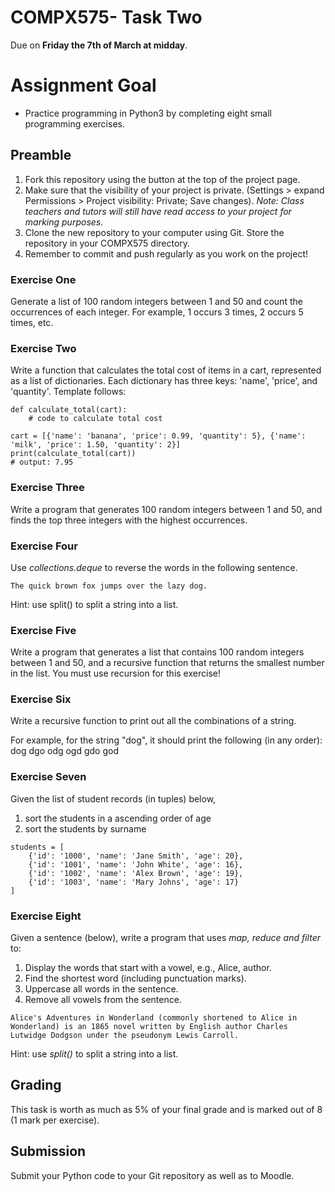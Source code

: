 # COMPX575- Task Two
Due on **Friday the 7th of March at midday**.

# Assignment Goal
* Practice programming in Python3 by completing eight small programming exercises.

## Preamble
1. Fork this repository using the button at the top of the project page.
2. Make sure that the visibility of your project is private. (Settings > expand Permissions > Project visibility: Private; Save changes).  *Note: Class teachers and tutors will still have read access to your project for marking purposes.*
3. Clone the new repository to your computer using Git.  Store the repository in your COMPX575 directory.
4. Remember to commit and push regularly as you work on the project! 

### Exercise One
Generate a list of 100 random integers between 1 and 50 and count the occurrences of each integer. For example, 1 occurs 3 times, 2 occurs 5 times, etc.
### Exercise Two
Write a function that calculates the total cost of items in a cart, represented as a list of dictionaries. Each dictionary has three keys: 'name', 'price', and 'quantity'. Template follows:
```
def calculate_total(cart):
    # code to calculate total cost
    
cart = [{'name': 'banana', 'price': 0.99, 'quantity': 5}, {'name': 'milk', 'price': 1.50, 'quantity': 2}]
print(calculate_total(cart))
# output: 7.95
```
### Exercise Three
Write a program that generates 100 random integers between 1 and 50, and finds the top three integers with the highest occurrences.
### Exercise Four
Use *collections.deque* to reverse the words in the following sentence.
```
The quick brown fox jumps over the lazy dog.
```
Hint: use split() to split a string into a list.
### Exercise Five
Write a program that generates a list that contains 100 random integers between 1 and 50, and a recursive function that returns the smallest number in the list.  You must use recursion for this exercise!
### Exercise Six
Write a recursive function to print out all the combinations of a string.

For example, for the string "dog", it should print the following (in any order):
dog
dgo
odg
ogd
gdo
god

### Exercise Seven
Given the list of student records (in tuples) below,
1. sort the students in a ascending order of age
2. sort the students by surname
```
students = [
    {'id': '1000', 'name': 'Jane Smith', 'age': 20},
    {'id': '1001', 'name': 'John White', 'age': 16},
    {'id': '1002', 'name': 'Alex Brown', 'age': 19},
    {'id': '1003', 'name': 'Mary Johns', 'age': 17}
]

```
### Exercise Eight
Given a sentence (below), write a program that uses *map, reduce and filter* to:
1. Display the words that start with a vowel, e.g., Alice, author.
2. Find the shortest word (including punctuation marks).
3. Uppercase all words in the sentence.
4. Remove all vowels from the sentence.
```
Alice's Adventures in Wonderland (commonly shortened to Alice in Wonderland) is an 1865 novel written by English author Charles Lutwidge Dodgson under the pseudonym Lewis Carroll.
```
Hint: use *split()* to split a string into a list.
## Grading
This task is worth as much as 5% of your final grade and is marked out of 8 (1 mark per exercise).

## Submission
Submit your Python code to your Git repository as well as to Moodle.
